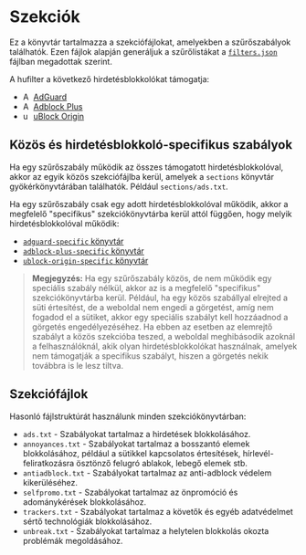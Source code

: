 # Szekciók

Ez a könyvtár tartalmazza a szekciófájlokat, amelyekben a szűrőszabályok találhatók. Ezen fájlok alapján generáljuk
a szűrőlistákat a [`filters.json`][filters-json] fájlban megadottak szerint.

A hufilter a következő hirdetésblokkolókat támogatja:

<!--markdownlint-disable MD013-->
- <img src="https://cdn.adguard.com/website/github.com/AGLint/adg_logo.svg" width="14px" alt="Adblock Plus logo"> [AdGuard][adg-url]
- <img src="https://cdn.adguard.com/website/github.com/AGLint/abp_logo.svg" width="14px" alt="AdGuard logo"> [Adblock Plus][abp-url]
- <img src="https://cdn.adguard.com/website/github.com/AGLint/ubo_logo.svg" width="14px" alt="uBlock Origin logo"> [uBlock Origin][ubo-url]
<!--markdownlint-enable MD013-->

## Közös és hirdetésblokkoló-specifikus szabályok

Ha egy szűrőszabály működik az összes támogatott hirdetésblokkolóval, akkor az egyik közös szekciófájlba kerül, amelyek
a `sections` könyvtár gyökérkönyvtárában találhatók. Például `sections/ads.txt`.

Ha egy szűrőszabály csak egy adott hirdetésblokkolóval működik, akkor a megfelelő "specifikus" szekciókönyvtárba kerül
attól függően, hogy melyik hirdetésblokkolóval működik:

- [`adguard-specific` könyvtár][adg-section]
- [`adblock-plus-specific` könyvtár][abp-section]
- [`ublock-origin-specific` könyvtár][ubo-section]

> **Megjegyzés:** Ha egy szűrőszabály közös, de nem működik egy speciális szabály nélkül, akkor az is a megfelelő
> "specifikus" szekciókönyvtárba kerül. Például, ha egy közös szabállyal elrejted a süti értesítést, de a weboldal
> nem engedi a görgetést, amíg nem fogadod el a sütiket, akkor egy speciális szabályt kell hozzáadnod a görgetés
> engedélyezéséhez. Ha ebben az esetben az elemrejtő szabályt a közös szekcióba teszed, a weboldal meghibásodik azoknál
> a felhasználóknál, akik olyan hirdetésblokkolókat használnak, amelyek nem támogatják a specifikus szabályt, hiszen
> a görgetés nekik továbbra is le lesz tiltva.

## Szekciófájlok

Hasonló fájlstruktúrát használunk minden szekciókönyvtárban:

- `ads.txt` - Szabályokat tartalmaz a hirdetések blokkolásához.
- `annoyances.txt` - Szabályokat tartalmaz a bosszantó elemek blokkolásához, például a sütikkel kapcsolatos értesítések,
  hírlevél-feliratkozásra ösztönző felugró ablakok, lebegő elemek stb.
- `antiadblock.txt` - Szabályokat tartalmaz az anti-adblock védelem kikerüléséhez.
- `selfpromo.txt` - Szabályokat tartalmaz az önpromóció és adománykérések blokkolásához.
- `trackers.txt` - Szabályokat tartalmaz a követők és egyéb adatvédelmet sértő technológiák blokkolásához.
- `unbreak.txt` - Szabályokat tartalmaz a helytelen blokkolás okozta problémák megoldásához.

[abp-section]: https://github.com/hufilter/hufilter/tree/master/sections/adblock-plus-specific
[abp-url]: https://adblockplus.org
[adg-section]: https://github.com/hufilter/hufilter/tree/master/sections/adguard-specific
[adg-url]: https://adguard.com
[filters-json]: https://github.com/hufilter/hufilter/blob/master/filters.json
[ubo-section]: https://github.com/hufilter/hufilter/tree/master/sections/ublock-origin-specific
[ubo-url]: https://github.com/gorhill/uBlock
